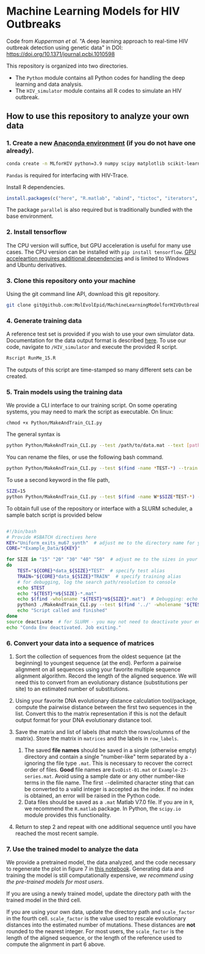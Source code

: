 # Machine Learning Models for HIV Outbreaks

Code from _Kupperman et al._ "A deep learning approach to real-time HIV outbreak detection using genetic data" in DOI: https://doi.org/10.1371/journal.pcbi.1010598

This repository is organized into two directories.

* The `Python` module contains all Python codes for handling the deep learning and data analysis.
* The `HIV_simulator` module contains all R codes to simulate an HIV outbreak.

## How to use this repository to analyze your own data

### 1. Create a new [Anaconda environment](https://www.anaconda.com/products/individual) (if you do not have one already).

```bash
conda create -n MLforHIV python=3.9 numpy scipy matplotlib scikit-learn jupyter pandas
```
`Pandas` is required for interfacing with HIV-Trace.

Install R dependencies.

```R
install.packages(c("here", "R.matlab", "abind", "tictoc", "iterators", "foreach", "seriation", "doParallel"))
```
The package `parallel` is also required but is traditionally bundled with the base environment. 

### 2. Install tensorflow

The CPU version will suffice, but GPU acceleration is useful for many use cases. 
The CPU version can be installed with `pip install tensorflow`. 
[GPU acceleartion requires additional dependencies](https://www.tensorflow.org/install) and is limited to Windows and Ubuntu derivatives.

### 3. Clone this repository onto your machine

Using the git command line API, download this git repository.

```bash
git clone git@github.com:MolEvolEpid/MachineLearningModelforHIVOutbreaks.git
```

### 4. Generate training data

A reference test set is provided if you wish to use your own simulator data. Documentation for the data output 
format is described [here](/HIV_simulator/ReadMe.md).
To use our code, navigate to `/HIV_simulator` and execute the provided R script.

```bash
Rscript RunMe_15.R
```
The outputs of this script are time-stamped so many different sets can be created. 

### 5. Train models using the training data

We provide a CLI interface to our training script. On some operating systems, you may need to mark the script as executable.
On linux:
```
chmod +x Python/MakeAndTrain_CLI.py
```

The general syntax is

```bash
python Python/MakeAndTrain_CLI.py --test /path/to/data.mat --text [paths/to/data.mat] --ordering "None"
```

You can rename the files, or use the following bash command.

```bash
python Python/MakeAndTrain_CLI.py --test $(find -name *TEST-*) --train $(find -name *TRAIN-*) --ordering "None"
```
To use a second keyword in the file path,
```bash
SIZE=15
python Python/MakeAndTrain_CLI.py --test $(find -name W*$SIZE*TEST-*) --train $(find -name W*$SIZE *TRAIN-*) --ordering "None"
```

To obtain full use of the repository or interface with a SLURM scheduler, a sample batch script is provided below

```bash

#!/bin/bash
# Provide #SBATCH directives here
KEY="Uniform_exits_mu67_synth"  # adjust me to the directory name for your saved data
CORE="*Example_Data/${KEY}" 

for SIZE in "15" "20" "30" "40" "50"  # adjust me to the sizes in your generated data
do
    TEST="${CORE}*data_${SIZE}*TEST"  # specify test alias
    TRAIN="${CORE}*data_${SIZE}*TRAIN"  # specify training alias
    # for debugging, log the search path/resolution to console
    echo $TEST  
    echo "${TEST}*W${SIZE}-*.mat" 
    echo $(find -wholename "${TEST}*W${SIZE}*.mat")  # Debugging: echo the test set we found
    python3 ./MakeAndTrain_CLI.py --test $(find '../' -wholename "${TEST}*W${SIZE}*.mat")  --train $(find '../' -wholename "${TRAIN}*W${SIZE}*.mat") --savekey $SKEY --ordering "None"
    echo "Script called and finished"
done
source deactivate  # for SLURM - you may not need to deactivate your environment
echo "Conda Env deactivated. Job exiting."
```

### 6. Convert your data into a sequence of matrices

1. Sort the collection of sequences from the oldest sequence (at the beginning) to youngest sequence (at the end).
   Perform a pairwise alignment on all sequences using your favorite multiple sequence alignment algorithm. Record
   the length of the aligned sequence. We will need this to convert from an evolutionary distance (substitutions per
   site) to an estimated number of substitutions.
2. Using your favorite DNA evolutionary distance calculation tool/package, compute the pairwise distance between the first
   two sequences in the list. Convert this to the matrix representation if this is not the default output format for
   your DNA evolutionary distance tool.
3. Save the matrix and list of labels (that match the rows/columns of the matrix). Store the matrix in `matrices`
   and the labels in `row_labels`.
   1. The saved **file names** should be saved in a single (otherwise empty) directory and contain a single "number-like" term separated by a `-` ignoring the file type `.mat`. This is necessary to recover the correct order of files. **Good** file names are `EvoDist-01.mat` or `Example-23-series.mat`. Avoid using a sample date or any other number-like terms in the file name. The first `-`-delimited character sting that can be converted to a valid integer is accepted as the index. If no index is obtained, an error will be raised in the Python code.
   2. Data files should be saved as a `.mat` Matlab V7.0 file. If you are in `R`, we recommend the `R.matlab`
   package. In Python, the `scipy.io` module provides this functionality.

4. Return to step 2 and repeat with one additional sequence until you have reached the most recent sample.

### 7. Use the trained model to analyze the data

We provide a pretrained model, the data analyzed, and the code necessary to regenerate the plot in figure 7 in [this
notebook](/Notebooks/TimeSeries%20Presentation.ipynb). Generating data and training the model is still
computationally expensive, _we recommend using the pre-trained models for most users_.

If you are using a newly trained model, update the directory path with the trained model in the third cell.

If you are using your own data, update the directory path and `scale_factor` in the fourth cell. `scale_factor` is 
the value used to rescale evolutionary distances into the estimated number of mutations. These distances are **not** 
rounded to the nearest integer. For most users, 
the `scale_factor` is the length of the aligned sequence, or the length of the reference 
used to compute the alignment in part 6 above.
